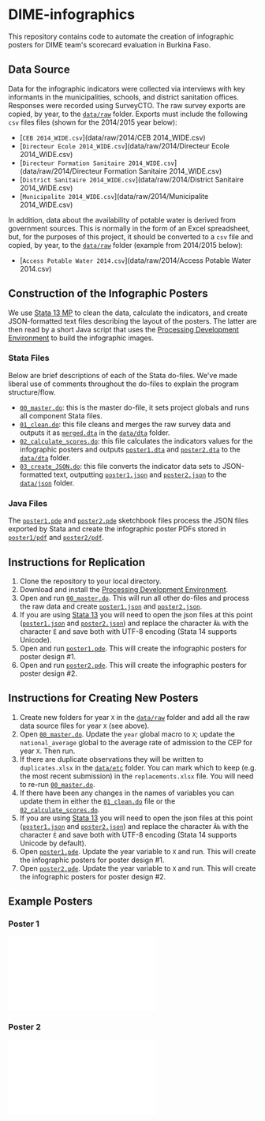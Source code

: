 # DIME-infographics
This repository contains code to automate the creation of infographic posters for DIME team's scorecard evaluation in Burkina Faso.

## Data Source
Data for the infographic indicators were collected via interviews with key informants in the municipalities, schools, and district sanitation offices. Responses were recorded using SurveyCTO. The raw survey exports are copied, by year, to the [`data/raw`](data/raw) folder. Exports must include the following `csv` files files (shown for the 2014/2015 year below):

 - [`CEB 2014_WIDE.csv`](data/raw/2014/CEB 2014_WIDE.csv)
 - [`Directeur Ecole 2014_WIDE.csv`](data/raw/2014/Directeur Ecole 2014_WIDE.csv)
 - [`Directeur Formation Sanitaire 2014_WIDE.csv`](data/raw/2014/Directeur Formation Sanitaire 2014_WIDE.csv)
 - [`District Sanitaire 2014_WIDE.csv`](data/raw/2014/District Sanitaire 2014_WIDE.csv)
 - [`Municipalite 2014_WIDE.csv`](data/raw/2014/Municipalite 2014_WIDE.csv)

In addition, data about the availability of potable water is derived from government sources. This is normally in the form of an Excel spreadsheet, but, for the purposes of this project, it should be converted to a `csv` file and copied, by year, to the [`data/raw`](data/raw) folder (example from 2014/2015 below): 

 - [`Access Potable Water 2014.csv`](data/raw/2014/Access Potable Water 2014.csv)

## Construction of the Infographic Posters
We use [Stata 13 MP](http://www.stata.com/) to clean the data, calculate the indicators, and create JSON-formatted text files describing the layout of the posters. The latter are then read by a short Java script that uses the [Processing Development Environment](https://processing.org/) to build the infographic images.

### Stata Files
Below are brief descriptions of each of the Stata do-files. We've made liberal use of comments throughout the do-files to explain the program structure/flow.

 - [`00_master.do`](00_master.do): this is the master do-file, it sets project globals and runs all component Stata files.
 - [`01_clean.do`](01_clean.do): this file cleans and merges the raw survey data and outputs it as [`merged.dta`](data/dta/2014/merged.dta) in the [`data/dta`](data/dta) folder.
 - [`02_calculate_scores.do`](02_calculate_scores.do): this file calculates the indicators values for the infographic posters and outputs [`poster1.dta`](data/dta/2014/poster1.dta) and [`poster2.dta`](data/dta/2014/poster2.dta) to the [`data/dta`](data/dta) folder.
 - [`03_create_JSON.do`](03_create_JSON.do): this file converts the indicator data sets to JSON-formatted text, outputting [`poster1.json`](data/json/2014/poster1.json) and [`poster2.json`](data/json/2014/poster2.json) to the [`data/json`](data/json) folder.

### Java Files
The [`poster1.pde`](poster1/poster1.pde) and [`poster2.pde`](poster2/poster2.pde) sketchbook files process the JSON files exported by Stata and create the infographic poster PDFs stored in [`poster1/pdf`](poster1/pdf) and [`poster2/pdf`](poster2/pdf).

## Instructions for Replication

  1. Clone the repository to your local directory.
  2. Download and install the [Processing Development Environment](https://processing.org/download/?processing).
  3. Open and run [`00_master.do`](00_master.do). This will run all other do-files and process the raw data and create [`poster1.json`](data/json/poster1.json) and [`poster2.json`](data/json/poster2.json).
  4. If you are using [Stata 13](http://www.stata.com/) you will need to open the json files at this point ([`poster1.json`](data/json/2014/poster1.json) and [`poster2.json`](data/json/2014/poster2.json)) and replace the character `Ã‰` with the character `É` and save both with UTF-8 encoding (Stata 14 supports Unicode). 
  5. Open and run [`poster1.pde`](poster1/poster1.pde). This will create the infographic posters for poster design #1.
  6. Open and run [`poster2.pde`](poster2/poster2.pde). This will create the infographic posters for poster design #2.

## Instructions for Creating New Posters

  1. Create new folders for year `X` in the [`data/raw`](data/raw) folder and add all the raw data source files for year `X` (see above).
  2. Open [`00_master.do`](00_master.do). Update the `year` global macro to `X`; update the `national_average` global to the average rate of admission to the CEP for year `X`. Then run.
  3. If there are duplicate observations they will be written to `duplicates.xlsx` in the [`data/etc`](data/etc) folder. You can mark which to keep (e.g. the most recent submission) in the `replacements.xlsx` file. You will need to re-run [`00_master.do`](00_master.do).
  4. If there have been any changes in the names of variables you can update them in either the [`01_clean.do`](01_clean.do) file or the [`02_calculate_scores.do`](02_calculate_scores.do).
  5. If you are using [Stata 13](http://www.stata.com/) you will need to open the json files at this point ([`poster1.json`](data/json/2014/poster1.json) and [`poster2.json`](data/json/2014/poster2.json)) and replace the character `Ã‰` with the character `É` and save both with UTF-8 encoding (Stata 14 supports Unicode by default). 
  6. Open [`poster1.pde`](poster1/poster1.pde). Update the year variable to `X` and run. This will create the infographic posters for poster design #1.
  7. Open [`poster2.pde`](poster2/poster2.pde). Update the year variable to `X` and run. This will create the infographic posters for poster design #2.


## Example Posters

### Poster 1
![ABSOUYA Slide](poster1/pdf/2014/ABSOUYA.pdf)

### Poster 2
![ABSOUYA Slide](poster2/pdf/2014/ABSOUYA.pdf)

